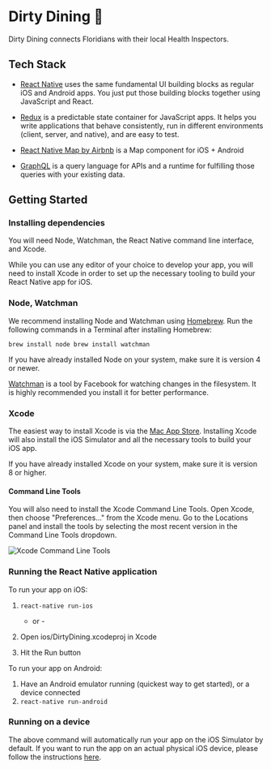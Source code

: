 # Dirty Dining 💩

Dirty Dining connects Floridians with their local Health Inspectors.

## Tech Stack

* [React Native](https://facebook.github.io/react-native/docs/getting-started.html) uses the same fundamental UI building blocks as regular iOS and Android apps. You just put those building blocks together using JavaScript and React.

* [Redux](http://redux.js.org) is a predictable state container for JavaScript apps. It helps you write applications that behave consistently, run in different environments \(client, server, and native\), and are easy to test.

* [React Native Map by Airbnb](https://github.com/airbnb/react-native-maps) is a Map component for iOS + Android

* [GraphQL](http://graphql.org) is a query language for APIs and a runtime for fulfilling those queries with your existing data.

## Getting Started

### Installing dependencies

You will need Node, Watchman, the React Native command line interface, and Xcode.

While you can use any editor of your choice to develop your app, you will need to install Xcode in order to set up the necessary tooling to build your React Native app for iOS.

### Node, Watchman

We recommend installing Node and Watchman using [Homebrew](http://brew.sh/). Run the following commands in a Terminal after installing Homebrew:

`brew install node brew install watchman`

If you have already installed Node on your system, make sure it is version 4 or newer.

[Watchman](https://facebook.github.io/watchman) is a tool by Facebook for watching changes in the filesystem. It is highly recommended you install it for better performance.

### Xcode

The easiest way to install Xcode is via the [Mac App Store](https://itunes.apple.com/us/app/xcode/id497799835?mt=12). Installing Xcode will also install the iOS Simulator and all the necessary tools to build your iOS app.

If you have already installed Xcode on your system, make sure it is version 8 or higher.

#### Command Line Tools

You will also need to install the Xcode Command Line Tools. Open Xcode, then choose "Preferences..." from the Xcode menu. Go to the Locations panel and install the tools by selecting the most recent version in the Command Line Tools dropdown.

![](https://facebook.github.io/react-native/img/XcodeCommandLineTools.png "Xcode Command Line Tools")

### Running the React Native application

To run your app on iOS:

1. `react-native run-ios`

   * or -

2. Open ios/DirtyDining.xcodeproj in Xcode

3. Hit the Run button

To run your app on Android:

1. Have an Android emulator running \(quickest way to get started\), or a device connected 
2. `react-native run-android`

### Running on a device

The above command will automatically run your app on the iOS Simulator by default. If you want to run the app on an actual physical iOS device, please follow the instructions [here](https://facebook.github.io/react-native/docs/running-on-device.html).

